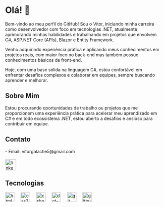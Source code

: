 # Olá!  👋

Bem-vindo ao meu perfil do GitHub! Sou o Vitor, iniciando minha carreira como desenvolvedor com foco em tecnologias .NET, atualmente aprimorando minhas habilidades e trabalhando em projetos que envolvem C#, ASP.NET Core (APIs), Blazor e Entity Framework.

Venho adquirindo experiência prática e aplicando meus conhecimentos em projetos reais, com maior foco no back-end mas também possuo conhecimentos básicos de front-end. 

Hoje, com uma base sólida na linguagem C#, estou confortável em enfrentar desafios complexos e colaborar em equipes, sempre buscando aprender e melhorar.
## Sobre Mim

Estou procurando oportunidades de trabalho ou projetos que me proporcionem uma experiência prática para acelerar meu aprendizado em C# e em todo ecossistema .NET,
estou aberto a desafios e ansioso para contribuir em equipe.

## Contato

<div align="left">
 - Email: vitorgalache5@gmail.com
</div>
<br>
<div align="left">
  <a href="https://www.linkedin.com/in/vitor-galache/" target="_blank">
    <img src="https://img.shields.io/static/v1?message=LinkedIn&logo=linkedin&label=&color=0077B5&logoColor=white&labelColor=&style=for-the-badge" height="35" alt="linkedin logo"  />
  </a>
</div>

## Tecnologias 

<div align="left">
  <img src="https://cdn.jsdelivr.net/gh/devicons/devicon/icons/html5/html5-original.svg" height="30" alt="html5 logo"  />
  <img width="12" />
  <img src="https://cdn.jsdelivr.net/gh/devicons/devicon/icons/css3/css3-original.svg" height="30" alt="css3 logo"  />
  <img width="12" />
  <img src="https://cdn.jsdelivr.net/gh/devicons/devicon/icons/csharp/csharp-original.svg" height="30" alt="csharp logo"  />
  <img width="12" />
  <img src="https://cdn.jsdelivr.net/gh/devicons/devicon/icons/dot-net/dot-net-original.svg" height="30" alt="dot-net logo"  />
  <img width="12" />
  <img src="https://cdn.jsdelivr.net/gh/devicons/devicon/icons/git/git-original.svg" height="30" alt="git logo"  />
  <img width="12" />
  <img src="https://cdn.jsdelivr.net/gh/devicons/devicon/icons/github/github-original.svg" height="30" alt="github logo"  />
</div>




